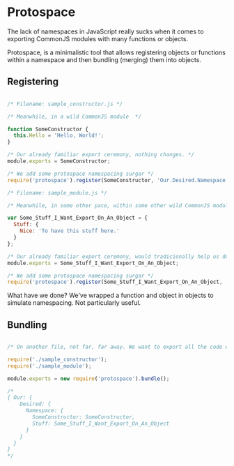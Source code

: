 # Protospace #

The lack of namespaces in JavaScript really sucks when it comes to exporting CommonJS modules with many functions or objects.

Protospace, is a minimalistic tool that allows registering objects or functions within a namespace and then bundling (merging) them into objects.

## Registering ##

```JavaScript

/* Filename: sample_constructor.js */

/* Meanwhile, in a wild CommonJS module  */

function SomeConstructor {
  this.Hello = 'Hello, World!';
}

/* Our already familiar export ceremony, nothing changes. */
module.exports = SomeConstructor;

/* We add some protospace namespacing surgar */
require('protospace').register(SomeConstructor, 'Our.Desired.Namespace'); /* => { Our: { Desired: { Namespace: { SomeConstructor: SomeConstructor }} } } */

/* Filename: sample_module.js */

/* Meanwhile, in some other pace, within some other wild CommonJS module  */

var Some_Stuff_I_Want_Export_On_An_Object = {
  Stuff: {
    Nice: 'To have this stuff here.'
  }
};

/* Our already familiar export ceremony, would tradicionally help us do this. */
module.exports = Some_Stuff_I_Want_Export_On_An_Object;

/* We add some protospace namespacing surgar */
require('protospace').register(Some_Stuff_I_Want_Export_On_An_Object, 'Our.Desired.Namespace', 'Stuff'); /* => { Our: { Desired: { Namespace: { Stuff: Some_Stuff_I_Want_Export_On_An_Object }} } } */

```
What have we done? We've wrapped a function and object in objects to simulate namespacing. Not particularly useful.

## Bundling ##

```JavaScript

/* On another file, not far, far away. We want to export all the code we've registered. */

require('./sample_constructor');
require('./sample_module');

module.exports = new require('protospace').bundle();

/*
{ Our: { 
    Desired: {
      Namespace: { 
        SomeConstructor: SomeConstructor,
        Stuff: Some_Stuff_I_Want_Export_On_An_Object
      }
    } 
  }
}
*/


```